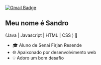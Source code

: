 

[![Gmail Badge](https://img.shields.io/badge/-sandro.pedroso.pienaro@gmail.com-6633cc?style=flat-square&logo=Gmail&logoColor=white&link=mailto:sandro.pedroso.pianaro@gmail.com)](mailto:sandro.pedroso.pienaro@gmail.com)


## Meu nome é Sandro
(Java | Javascript | HTML | CSS ) 🚀


- 🎓 Aluno de Senai Firjan Resende
- 🌐 Apaixonado por desenvolvimento web
- 💡 Adoro um bom desafio


<img scr="https://th.bing.com/th/id/R.60431e3174f6509e755076407198b64e?rik=qL0PMqR%2bIj38Lg&riu=http%3a%2f%2falonsofotografia.com.br%2fwp-content%2fuploads%2f2020%2f07%2ffoto-antiga-para-perfil.jpg&ehk=lpEaK6%2bd7yKdtcGOkISd0aaR%2bzGOXRI1Nn5GmQfygEA%3d&risl=&pid=ImgRaw&r=0">

